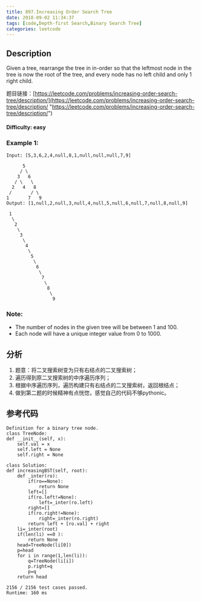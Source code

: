 ```yaml
---
title: 897.Increasing Order Search Tree
date: 2018-09-02 11:34:37
tags: [code,Depth-first Search,Binary Search Tree]
categories: leetcode
---
```

## Description

Given a tree, rearrange the tree in in-order so that the leftmost node in the tree is now the root of the tree, and every node has no left child and only 1 right child.

题目链接：[https://leetcode.com/problems/increasing-order-search-tree/description/](https://leetcode.com/problems/increasing-order-search-tree/description/ "https://leetcode.com/problems/increasing-order-search-tree/description/")

#### Difficulty: easy

<!-- more -->

### Example 1:

	Input: [5,3,6,2,4,null,8,1,null,null,null,7,9]
	
	      5
	     / \
	    3   6
	   / \   \
	  2   4   8
	 /       / \
	1       7   9
	Output: [1,null,2,null,3,null,4,null,5,null,6,null,7,null,8,null,9]
	
	 1
	  \
	   2
	    \
	     3
	      \
	       4
	        \
	         5
	          \
	           6
	            \
	             7
	              \
	               8
	                \
	                 9

### Note:

- The number of nodes in the given tree will be between 1 and 100.
- Each node will have a unique integer value from 0 to 1000.

## 分析

1. 题意：将二叉搜索树变为只有右结点的二叉搜索树；
2. 遍历得到原二叉搜索树的中序遍历序列；
3. 根据中序遍历序列，遍历构建只有右结点的二叉搜索树，返回根结点；
4. 做到第二题的时候精神有点恍惚，感觉自己的代码不够pythonic。

## 参考代码

	Definition for a binary tree node.
	class TreeNode:
    def __init__(self, x):
        self.val = x
        self.left = None
        self.right = None

	class Solution:
    def increasingBST(self, root):
        def _inter(ro):
            if(ro==None):
                return None
            left=[]
            if(ro.left!=None):
                left=_inter(ro.left)
            right=[]
            if(ro.right!=None):
                right=_inter(ro.right)
            return left + [ro.val] + right
        li=_inter(root)
        if(len(li) ==0 ):
            return None
        head=TreeNode(li[0])
        p=head
        for i in range(1,len(li)):
            q=TreeNode(li[i])
            p.right=q
            p=q
        return head
		
	2156 / 2156 test cases passed.
	Runtime: 160 ms